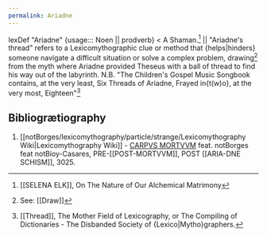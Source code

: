 ```yaml
---
permalink: Ariadne
---
```

lexDef "Ariadne" {usage::: Noen || prodverb} < A Shaman.[^AriadneNoen] || "Ariadne's thread" refers to a Lexicomythographic clue or method that {helps|hinders} someone navigate a difficult situation or solve a complex problem, drawing[^draw] from the myth where Ariadne provided Theseus with a ball of thread to find his way out of the labyrinth. N.B. "The Children's Gospel Music Songbook contains, at the very least, Six Threads of Ariadne, Frayed in{t(w)o}, at the very most, Eighteen"[^Ariadneprodverb]

[^AriadneNoen]: [[SELENA ELK]], On The Nature of Our Alchemical Matrimony
[^Ariadneprodverb]: [[Thread]], The Mother Field of Lexicography, or The Compiling of Dictionaries - The Disbanded Society of {Lexico|Mytho}graphers.



Bibliogrætiography
--


1. [[notBorges/lexicomythography/particle/strange/Lexicomythography Wiki|Lexicomythography Wiki]] - [CARPVS MORTVVM](https://carpvs.bandcamp.com/music) feat. notBorges feat notBioy-Casares, PRE-[[POST-MORTVVM]], POST [[ARIA-DNE SCHISM]], 3025. 
[^draw]: See: [[Draw]]